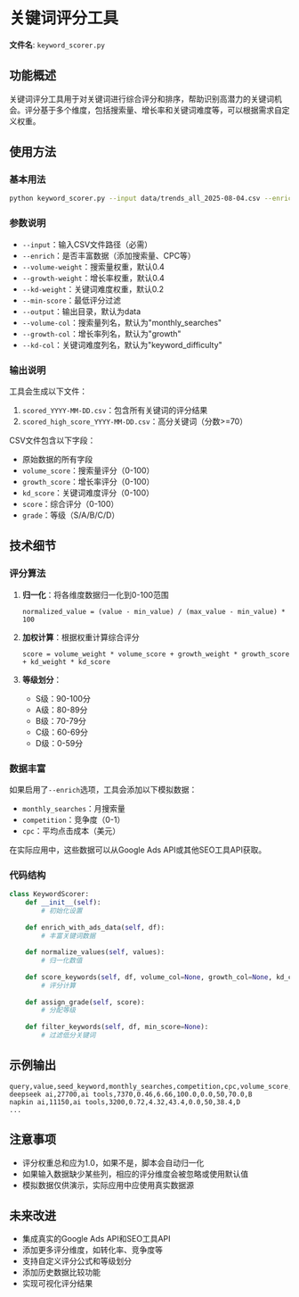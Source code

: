 # 关键词评分工具

**文件名**: `keyword_scorer.py`

## 功能概述

关键词评分工具用于对关键词进行综合评分和排序，帮助识别高潜力的关键词机会。评分基于多个维度，包括搜索量、增长率和关键词难度等，可以根据需求自定义权重。

## 使用方法

### 基本用法

```bash
python keyword_scorer.py --input data/trends_all_2025-08-04.csv --enrich
```

### 参数说明

- `--input`：输入CSV文件路径（必需）
- `--enrich`：是否丰富数据（添加搜索量、CPC等）
- `--volume-weight`：搜索量权重，默认0.4
- `--growth-weight`：增长率权重，默认0.4
- `--kd-weight`：关键词难度权重，默认0.2
- `--min-score`：最低评分过滤
- `--output`：输出目录，默认为data
- `--volume-col`：搜索量列名，默认为"monthly_searches"
- `--growth-col`：增长率列名，默认为"growth"
- `--kd-col`：关键词难度列名，默认为"keyword_difficulty"

### 输出说明

工具会生成以下文件：

1. `scored_YYYY-MM-DD.csv`：包含所有关键词的评分结果
2. `scored_high_score_YYYY-MM-DD.csv`：高分关键词（分数>=70）

CSV文件包含以下字段：
- 原始数据的所有字段
- `volume_score`：搜索量评分（0-100）
- `growth_score`：增长率评分（0-100）
- `kd_score`：关键词难度评分（0-100）
- `score`：综合评分（0-100）
- `grade`：等级（S/A/B/C/D）

## 技术细节

### 评分算法

1. **归一化**：将各维度数据归一化到0-100范围
   ```
   normalized_value = (value - min_value) / (max_value - min_value) * 100
   ```

2. **加权计算**：根据权重计算综合评分
   ```
   score = volume_weight * volume_score + growth_weight * growth_score + kd_weight * kd_score
   ```

3. **等级划分**：
   - S级：90-100分
   - A级：80-89分
   - B级：70-79分
   - C级：60-69分
   - D级：0-59分

### 数据丰富

如果启用了`--enrich`选项，工具会添加以下模拟数据：
- `monthly_searches`：月搜索量
- `competition`：竞争度（0-1）
- `cpc`：平均点击成本（美元）

在实际应用中，这些数据可以从Google Ads API或其他SEO工具API获取。

### 代码结构

```python
class KeywordScorer:
    def __init__(self):
        # 初始化设置
        
    def enrich_with_ads_data(self, df):
        # 丰富关键词数据
        
    def normalize_values(self, values):
        # 归一化数值
        
    def score_keywords(self, df, volume_col=None, growth_col=None, kd_col=None):
        # 评分计算
        
    def assign_grade(self, score):
        # 分配等级
        
    def filter_keywords(self, df, min_score=None):
        # 过滤低分关键词
```

## 示例输出

```
query,value,seed_keyword,monthly_searches,competition,cpc,volume_score,growth_score,kd_score,score,grade
deepseek ai,27700,ai tools,7370,0.46,6.66,100.0,0.0,50,70.0,B
napkin ai,11150,ai tools,3200,0.72,4.32,43.4,0.0,50,38.4,D
...
```

## 注意事项

- 评分权重总和应为1.0，如果不是，脚本会自动归一化
- 如果输入数据缺少某些列，相应的评分维度会被忽略或使用默认值
- 模拟数据仅供演示，实际应用中应使用真实数据源

## 未来改进

- 集成真实的Google Ads API和SEO工具API
- 添加更多评分维度，如转化率、竞争度等
- 支持自定义评分公式和等级划分
- 添加历史数据比较功能
- 实现可视化评分结果